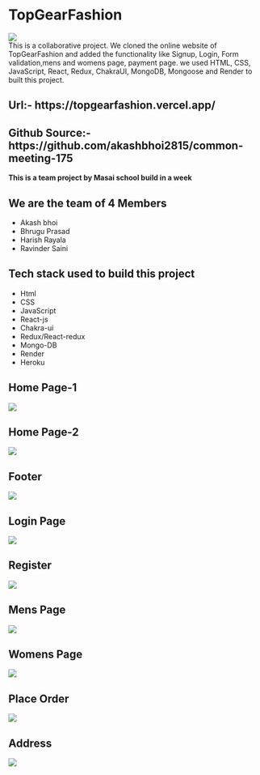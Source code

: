 # TopGearFashion

<img src="./myntra-frontend/public/TGF.jpeg"/>
<br/>
This is a collaborative project. We cloned the online website of TopGearFashion and added the functionality like Signup, Login, Form validation,mens and womens page, payment page. we used HTML, CSS, JavaScript, React, Redux, ChakraUI, MongoDB, Mongoose and Render to built this project.


<h2>Url:- https://topgearfashion.vercel.app/</h2>

<h2>Github Source:- https://github.com/akashbhoi2815/common-meeting-175</h2>

<b>This is a team project by Masai school build in a week</b>
<h2>We are the team of 4 Members</h2>
    <ul>
        <li>Akash bhoi</li>
        <li>Bhrugu Prasad</li>
        <li>Harish Rayala</li>
        <li>Ravinder Saini</li>
    </ul>
<h2>Tech stack used to build this project</h2>
    <ul>
        <li>Html</li>
        <li>CSS</li>
        <li>JavaScript</li>
        <li>React-js</li>
        <li>Chakra-ui</li>
        <li>Redux/React-redux</li>
        <li>Mongo-DB</li>
        <li>Render</li>
        <li>Heroku</li>
    </ul>

## Home Page-1

<img src="./myntra-frontend/public/tgfhome1.png" >

## Home Page-2

<img  src="./myntra-frontend/public/tgfhome2.png">

## Footer

<img src="./myntra-frontend/public/tgffooter.png">

## Login Page

<img src="./myntra-frontend/public/tgflogin.png" >

## Register

<img src="./myntra-frontend/public/tgfsignup.png">

## Mens Page

<img src="./myntra-frontend/public/tgfmenspage.png">

## Womens Page

<img src="./myntra-frontend/public/tgfwomenspage.png">

## Place Order

<img src="./myntra-frontend/public/tgfplaceorder.png" />

## Address

<img src="./myntra-frontend/public/tgfaddress.png" />